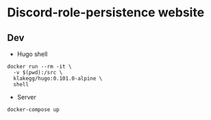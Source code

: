 # Discord-role-persistence website

## Dev

- Hugo shell 

```shell
docker run --rm -it \
  -v $(pwd):/src \
  klakegg/hugo:0.101.0-alpine \
  shell
```

- Server

```shell
docker-compose up
```